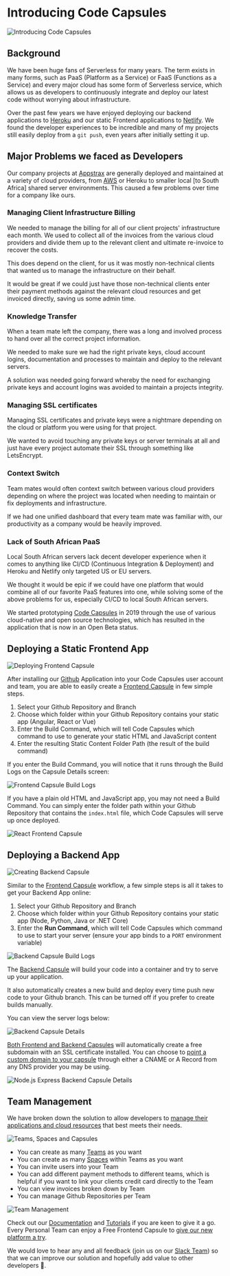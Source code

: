 # Introducing Code Capsules

![Introducing Code Capsules](../assets/community/introducing/introducing-code-capsules.png)

## Background

We have been huge fans of Serverless for many years. The term exists in many forms, such as PaaS (Platform as a Service) or FaaS (Functions as a Service) and every major cloud has some form of Serverless service, which allows us as developers to continuously integrate and deploy our latest code without worrying about infrastructure.

Over the past few years we have enjoyed deploying our backend applications to [Heroku](https://www.heroku.com/) and our static Frontend applications to [Netlify](https://www.netlify.com/). We found the developer experiences to be incredible and many of my projects still easily deploy from a `git push`, even years after initially setting it up.

## Major Problems we faced as Developers

Our company projects at [Appstrax](https://appstrax.tech/) are generally deployed and maintained at a variety of cloud providers, from [AWS](http://aws.amazon.com/) or Heroku to smaller local [to South Africa] shared server environments. This caused a few problems over time for a company like ours.

### Managing Client Infrastructure Billing

We needed to manage the billing for all of our client projects' infrastructure each month. 
We used to collect all of the invoices from the various cloud providers and divide them up to the relevant client and ultimate re-invoice to recover the costs.

This does depend on the client, for us it was mostly non-technical clients that wanted us to manage the infrastructure on their behalf.

It would be great if we could just have those non-technical clients enter their payment methods against the relevant cloud resources and get invoiced directly, saving us some admin time.

### Knowledge Transfer

When a team mate left the company, there was a long and involved process to hand over all the correct project information. 

We needed to make sure we had the right private keys, cloud account logins, documentation and processes to maintain and deploy to the relevant servers. 

A solution was needed going forward whereby the need for exchanging private keys and account logins was avoided to maintain a projects integrity.

### Managing SSL certificates

Managing SSL certificates and private keys were a nightmare depending on the cloud or platform you were using for that project.

We wanted to avoid touching any private keys or server terminals at all and just have every project automate their SSL through something like LetsEncrypt.

### Context Switch

Team mates would often context switch between various cloud providers depending on where the project was located when needing to maintain or fix deployments and infrastructure.

If we had one unified dashboard that every team mate was familiar with, our productivity as a company would be heavily improved.

### Lack of South African PaaS

Local South African servers lack decent developer experience when it comes to anything like CI/CD (Continuous Integration & Deployment) and Heroku and Netlify only targeted US or EU servers.

We thought it would be epic if we could have one platform that would combine all of our favorite PaaS features into one, while solving some of the above problems for us, especially CI/CD to local South African servers. 

We started prototyping [Code Capsules](https://codecapsules.io/) in 2019 through the use of various cloud-native and open source technologies, which has resulted in the application that is now in an Open Beta status.

## Deploying a Static Frontend App

![Deploying Frontend Capsule](../assets/community/introducing/creating-frontend-capsule-2.gif)

After installing our [Github](https://github.com/) Application into your Code Capsules user account and team, you are able to easily create a [Frontend Capsule](https://codecapsules.io/docs/faq/what-is-a-capsule/) in few simple steps.

1. Select your Github Repository and Branch
2. Choose which folder within your Github Repository contains your static app (Angular, React or Vue)
3. Enter the Build Command, which will tell Code Capsules which command to use to generate your static HTML and JavaScript content
4. Enter the resulting Static Content Folder Path (the result of the build command)

If you enter the Build Command, you will notice that it runs through the Build Logs on the Capsule Details screen:

![Frontend Capsule Build Logs](../assets/community/introducing/frontend-capsule-build-logs-1.gif)

If you have a plain old HTML and JavaScript app, you may not need a Build Command. You can simply enter the folder path within your Github Repository that contains the `index.html` file, which Code Capsules will serve up once deployed.

![React Frontend Capsule](../assets/community/introducing/react-frontend-capsule.png)

## Deploying a Backend App

![Creating Backend Capsule](../assets/community/introducing/creating-backend-capsule-2.gif)

Similar to the [Frontend Capsule](https://codecapsules.io/docs/faq/what-is-a-capsule/) workflow, a few simple steps is all it takes to get your Backend App online:

1. Select your Github Repository and Branch
2. Choose which folder within your Github Repository contains your static app (Node, Python, Java or .NET Core)
3. Enter the **Run Command**, which will tell Code Capsules which command to use to start your server (ensure your app binds to a `PORT` environment variable)

![Backend Capsule Build Logs](../assets/community/introducing/backend-capsule-build-logs-2.gif)

The [Backend Capsule](https://codecapsules.io/docs/faq/what-is-a-capsule/) will build your code into a container and try to serve up your application. 

It also automatically creates a new build and deploy every time push new code to your Github branch. This can be turned off if you prefer to create builds manually. 

You can view the server logs below:

![Backend Capsule Details](../assets/community/introducing/backend-capsule-tabs-2.gif)

[Both Frontend and Backend Capsules](https://codecapsules.io/docs/faq/what-is-a-capsule/) will automatically create a free subdomain with an SSL certificate installed. You can choose to [point a custom domain to your capsule](https://codecapsules.io/docs/customising-your-domain-on-code-capsules/) through either a CNAME or A Record from any DNS provider you may be using.

![Node.js Express Backend Capsule Details](../assets/community/introducing/express-backend-capsule.png)

## Team Management

We have broken down the solution to allow developers to [manage their applications and cloud resources](https://codecapsules.io/docs/faq/teams-spaces-and-capsules/) that best meets their needs. 

![Teams, Spaces and Capsules](../assets/community/introducing/teamspacecapsule.png)

- You can create as many [Teams](https://codecapsules.io/docs/faq/what-is-a-team/) as you want
- You can create as many [Spaces](https://codecapsules.io/docs/faq/what-is-a-space/) within Teams as you want
- You can invite users into your Team
- You can add different payment methods to different teams, which is helpful if you want to link your clients credit card directly to the Team
- You can view invoices broken down by Team
- You can manage Github Repositories per Team

![Team Management](../assets/community/introducing/team-tabs-2.gif)

Check out our [Documentation](https://codecapsules.io/docs/) and [Tutorials](https://codecapsules.io/docs/topic/tutorials/) if you are keen to give it a go. Every Personal Team can enjoy a Free Frontend Capsule to [give our new platform a try](https://codecapsules.io/). 

We would love to hear any and all feedback (join us on our [Slack Team](https://codecapsules.io/slack)) so that we can improve our solution and hopefully add value to other developers 🚀.